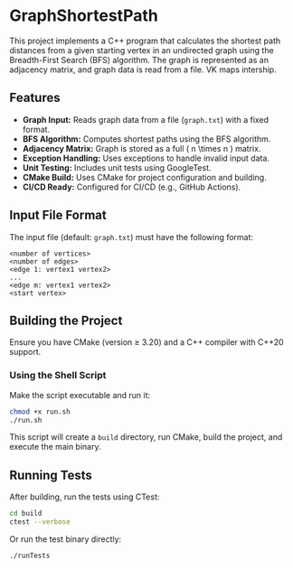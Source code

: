 # GraphShortestPath

This project implements a C++ program that calculates the shortest path distances from a given starting vertex in an undirected graph using the Breadth-First Search (BFS) algorithm. The graph is represented as an adjacency matrix, and graph data is read from a file. VK maps intership.

## Features

- **Graph Input:** Reads graph data from a file (`graph.txt`) with a fixed format.
- **BFS Algorithm:** Computes shortest paths using the BFS algorithm.
- **Adjacency Matrix:** Graph is stored as a full \( n \times n \) matrix.
- **Exception Handling:** Uses exceptions to handle invalid input data.
- **Unit Testing:** Includes unit tests using GoogleTest.
- **CMake Build:** Uses CMake for project configuration and building.
- **CI/CD Ready:** Configured for CI/CD (e.g., GitHub Actions).

## Input File Format

The input file (default: `graph.txt`) must have the following format:

```
<number of vertices>
<number of edges>
<edge 1: vertex1 vertex2>
...
<edge m: vertex1 vertex2>
<start vertex>
```

## Building the Project

Ensure you have CMake (version ≥ 3.20) and a C++ compiler with C++20 support.

### Using the Shell Script

Make the script executable and run it:

```bash
chmod +x run.sh
./run.sh
```

This script will create a `build` directory, run CMake, build the project, and execute the main binary.

## Running Tests

After building, run the tests using CTest:

```bash
cd build
ctest --verbose
```

Or run the test binary directly:

```bash
./runTests
```

